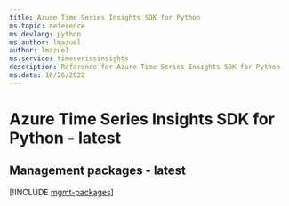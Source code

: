 ```yaml
---
title: Azure Time Series Insights SDK for Python
ms.topic: reference
ms.devlang: python
ms.author: lmazuel
author: lmazuel
ms.service: timeseriesinsights
description: Reference for Azure Time Series Insights SDK for Python
ms.data: 10/26/2022
---
```

# Azure Time Series Insights SDK for Python - latest

## Management packages - latest
[!INCLUDE [mgmt-packages](time-series-insights-mgmt-index.md)]
